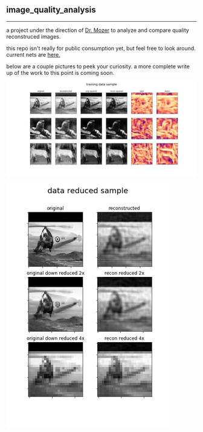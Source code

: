 ## image_quality_analysis
---
a project under the direction of [Dr. Mozer](http://www.cs.colorado.edu/~mozer/index.php) to analyze and compare quality reconstruced images. 

this repo isn't really for public consumption yet, but feel free to look around. current nets are [here.](https://github.com/michaelneuder/image_quality_analysis/tree/master/bin/nets/wip)

below are a couple pictures to peek your curiosity. a more complete write up of the work to this point is coming soon. 

![alt text](https://github.com/michaelneuder/image_quality_analysis/blob/master/img/compare_ssim.png)

![alt text](https://github.com/michaelneuder/image_quality_analysis/blob/master/img/down_sample.png)


